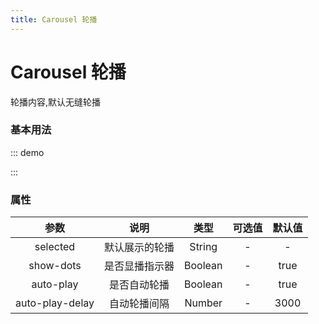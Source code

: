 ```yaml
---
title: Carousel 轮播
---
```


# Carousel 轮播
轮播内容,默认无缝轮播
### 基本用法
::: demo

<template>
   <div class="container">
       <v-slide :selected.sync="selectedItem">
            <v-slideitem name="1">
               <div class="block">
                   1
               </div>
            </v-slideitem>
             <v-slideitem name="2">
                <div class="block">
                    2
                </div>
             </v-slideitem>
              <v-slideitem name="3">
                 <div class="block">
                     3
                 </div>
              </v-slideitem>
          </v-slide>
   </div>
</template>

<script>
import vSlide from '../../src/slide/slide'
import vSlideitem from '../../src/slide/slide-item'
export default {
    data(){
        return {
            selectedItem:'1'
        }
    },
    components: {
        vSlide,
        vSlideitem
    }
}
</script>
<style lang="scss">
    .container {
        height:250px;
        .block {
                line-height:200px;
                background:#364d78;
                text-align:center;
                color:#fff;
                font-size:25px;
            }
    }
</style>
:::
### 属性
| 参数 | 说明 | 类型 | 可选值 | 默认值 |
| :---: | :----: | :----: | :----: | :----: |
| selected | 默认展示的轮播 | String | - | - |
| show-dots | 是否显播指示器 | Boolean | - | true |
| auto-play | 是否自动轮播 | Boolean | - | true |
| auto-play-delay | 自动轮播间隔 | Number | - | 3000 |